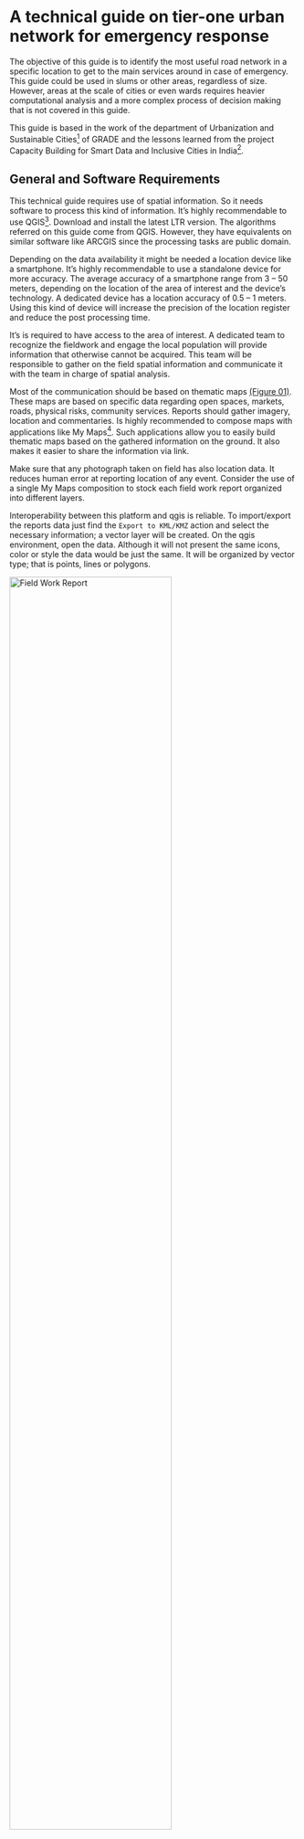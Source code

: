 # A technical guide on tier-one urban network for emergency response
The objective of this guide is to identify the most useful road network in a specific location to get to the main services around in case of emergency. This guide could be used in slums or other areas, regardless of size. However, areas at the scale of cities or even wards requires heavier computational analysis and a more complex process of decision making that is not covered in this guide.

This guide is based in the work of the department of Urbanization and Sustainable Cities[^1]  of GRADE and the lessons learned from the project Capacity Building for Smart Data and Inclusive Cities in India[^2]. 

## General and Software Requirements
This technical guide requires use of spatial information. So it needs software to process this kind of information. It’s highly recommendable to use QGIS[^3]. Download and install the latest LTR version. The algorithms referred on this guide come from QGIS. However, they have equivalents on similar software like ARCGIS since the processing tasks are public domain. 

Depending on the data availability it might be needed a location device like a smartphone. It’s highly recommendable to use a standalone device for more accuracy. The average accuracy of a smartphone range from 3 – 50 meters, depending on the location of the area of interest and the device’s technology. A dedicated device has a location accuracy of 0.5 – 1 meters. Using this kind of device will increase the precision of the location register and reduce the post processing time.

It’s is required to have access to the area of interest. A dedicated team to recognize the fieldwork and engage the local population will provide information that otherwise cannot be acquired. This team will be responsible to gather on the field spatial information and communicate it with the team in charge of spatial analysis.

Most of the communication should be based on thematic maps [(Figure 01)][1]. These maps are based on specific data regarding open spaces, markets, roads, physical risks, community services. Reports should gather imagery, location and commentaries. Is highly recommended to compose maps with applications like My Maps[^4]. Such applications allow you to easily build thematic maps based on the gathered information on the ground. It also makes it easier to share the information via link. 

Make sure that any photograph taken on field has also location data. It reduces human error at reporting location of any event. Consider the use of a single My Maps composition to stock each field work report organized into different layers.

Interoperability between this platform and qgis is reliable. To import/export the reports data just find the `Export to KML/KMZ` action and select the necessary information; a vector layer will be created. On the qgis environment, open the data. Although it will not present the same icons, color or style the data would be just the same. It will be organized by vector type; that is points, lines or polygons.

<img src="/figs/fig01.jpg" alt="Field Work Report" width="75%"/>

## Major tasks and workflow
There are 10 major task involved in this guide. Some of them are independent and some others are interdependent. [(Figure 02)][2] represents the most efficient interaction between them. In the graph, the task are organized so that it could produce an outcome as fast as possible. Use this workflow schema to take advantage of the independency among task and stay ahead in the project’s development. However, organizational or environmental factors might affect the flow of information. Use alternatives responding to the project’s environment.

<img src="/figs/fig02.jpg" alt="Suggested Work Flow" width="75%"/>

## Spatial scope definition
Defining the spatial scope means to decide the extension of the urban area that will be covered. This location, from now on called area of interest, should be easily identifiable. Use land administration information or toponym to identify the spatial shape of this place. A simple query [(Figure 3)][3] on any map online service like Google Maps[^5] , Bing[^6]  or Open Street Maps[^7]  will provide a quick idea of it.

<img src="/figs/fig03.jpg" alt="Boundaries of an AOI found on Google Maps" width="75%"/>

Identify socio spatial divisions inside the area of interest. That is non visible borders based on social features like economic status, familiarity, foundation or any other singularity. Make sure you have this data since it will be needed to address the allocation of some services. If this information is not easily available through any geospatial database (public or from any government agency) it must be consulted on field surveys.

## Terrain data acquisition
Acquire a digital elevation model for the area of interest. This might be acquired from the USGS Earth Explorer[^8] platform. Find the mission SRTM[^9] dataset, and find the most recent capture of the area of interest. Another characteristic to consider is resolution; a recommended one is 1 arc-second or 30m. Other sources of information might be the Copernicus Open Access Hub[^10].

The DEM will be the main source of information to derive morphological and hydrological analysis. As the DEM provided by any platform would cover a bigger size area than the area of interest, it is required to clip it to a more practical size [(Figure 4)][4] in order to make processing faster. Use the `Clip raster by extend` algorithm from the GDAL[^11] modules; find this and any other algorithm on the Processing Toolbox.

<img src="/figs/fig04.jpg" alt="DEM covering the area of Bhopal (Madhya Pradesh, India)" width="75%"/>

## Hydrological analysis
The hydrological analysis is composed by two calculus derived from the DEM. The Terrain Wetness Index and the Stream Power Index. The Terrain Wetness Index (TWI) provides a relative score showing the areas where the terrain is most probable to accumulate water. It’s defined as: 

```
TWI=ln⁡〖 UCA/tan⁡SR 〗
  
  Where:
  UCA = the local upslope catchment area
  SR =  local slope in radians
 ```

In the QGIS environment, apply the next sequence of algorithms to calculate it: Use the `Flow Accumulation` algorithm from the SAGA[^12] modules; apply it to the DEM clip. The result is the local upslope catchment area (UCA). The local slope is calculated with the native `Slope` algorithm; it should be transformed into radians. But first, the 0 values corrected since it would induce error when calculating natural logarithm; add 0.001 to the slope values.

Then, multiply the modified slope value 0.01745 times. In order to do this, use the `Raster Calculator` algorithm; use it for any raster algebra operation. Finally, calculate the log normal function. The UCA must be multiplied by the X and Y values of raster pixel dimensions.

The TWI [(Figure 5)][5] must be classified in 5 categories; quantile classification is suggested. Consider priority one or more classes of highest value. Use gathered information from field or imagery to make an informed and coherent prioritization.

<img src="/figs/fig05.gif" alt="DEM and TWI" width="75%"/>

The Stream Power Index (SPI) provides a relative score to potential flow erosion. It shows areas where fluids are more probable to have more velocity, hence endangering dwells. It’s defined as:

```
SPI=ln⁡〖(UCA*tan⁡SR)〗

  Where:
  UCA = the local upslope catchment area
  SR  = local slope in radians
```

In the QGIS environment, use both the UCA and SR previously calculated. Proceed to multiply them; also multiply times the X and Y values of raster pixel dimensions. As before, use the `Raster Calculator` algorithm.

The SPI [(Figure 6)][6] must be classified in 5 categories; quantile classification is suggested. Consider priority one or more classes of highest value. Use gathered information from field or imagery to make an informed and coherent prioritization.

<img src="/figs/fig06.gif" alt="DEM and SPI" width="75%"/>

Both the TWI and SPI will be used to identify the most compromised roads and places on the area of interest. If other sources of hydrological data are available, even better. Especially if those data are based on actual records of flooding or precipitation. Other calculus based on remote sensing imagery are also recommended; apply this if there is data available for before and after a referential flood event.

## Morphological analysis
The slope is a measure of inclination of the terrain. It’s also a derivate product of the DEM. The calculus provides an inclination value at any given area. It shows where inclination could be compromising dwells. In the QGIS environment (Figure 7), apply the GDAL algorithm `Slope` to calculate it. Most GIS software have a native algorithm for slopes since it’s a basic calculation. Consider that slope units might be expressed as degree, radians or even percent.

<img src="/figs/fig07.jpg" alt="Slope algorithm's location and parameters" width="75%"/>

Use a benchmark value[^13] to identify areas where there could be any risk related to slope. That value should be used to identify areas where the slope value is below or above the value, ergo at risk or not. The areas above the benchmark value should be prioritized. Use gathered information from field or imagery to make an informed and coherent decision. Also consider that the units from your slope calculation correlates to the benchmark value.

## Urban and Land Administration Data acquisition
In order to analyze spatial data it is necessary to gather as much geo-referenced information as possible. This project requires four types of data at least. Administrative boundaries like wards, slums or other known areas should be collected from government agencies like the Department of Science & Technology; it’s common that District Geo-portals [(Figure 8)][8] allow to visualize spatial information. Make a formal request of information, get an alternative source of information or even scrap it.

<img src="/figs/fig08.jpg" alt="Online Platform of the Bhopal District Geoportal" width="75%"/>

The other three types of information are road network, water bodies and services. Which could be gathered quickly from open sources like Geofabrik[^14]. Once the data has been collected, the gaps of information should be identified and completed. Particularly for urban network information.

Complete the gaps with data from multiple sources like remote sensing imagery, spatial surveys or even government agencies. Depending on the case, it might be necessary to buy the data from a third party organization like Image Hunter[^15]. Producing the information might be a choice if there is a drone survey provider on the area. In both cases, the imagery will be used as a reference to add the new road information manually. That is, drawing each road as precisely as possible.

However, a field survey dedicated to road network data might cover the gaps of information and other aspects. This is done by walking around the area with a tracking device. Using the GPS from a smartphone is possible but is highly recommended to use a standalone GPS device for accuracy.

Once the information has been produced [(Figure 9)][9], combine all those layers into a single one. Then, prepare the improved urban network for spatial analysis. That is, process it so that is has the next characteristic:

-	A line feature for each piece of road between corner to corner of the streets. 
-	A line feature represents a road regardless if road is bidirectional or not.

<img src="/figs/fig09.jpg" alt="Road layer stacked by different sources" width="75%"/>

## Field work
Make exploratory walks to recognize major features in the area like roads, open areas, services of any kind, location of local leaders, local government agencies, water bodies or any other natural feature. Acquire on the field information of the most important uses. Identify them by talking to community members and leaders. Arrange a meeting if necessary.

Use categories to classify the data [(Figure 10)][10]. The following might be useful for any situation: health services, groceries or food providers, waste collection, community public services, places of worship or temples, and parks or open spaces.

<img src="/figs/fig10.jpg" alt="Services and Places location classified by type" width="75%"/>

Identify the priority places among all of them. Focus groups or participatory techniques will help you identify the hierarchy in each category; which must be based on use intensity.

## Compromised Roads Identification
Use the updated Road Network to juxtapose the hydrological and morphological analysis [(Figure 11)][11]. Make a visual observation to identify intersections and evaluate how much length of roads are compromised to represent a real risk. Once the compromise roads are identified, these observations will be used to improve the tier one network. 

<img src="/figs/fig11.jpg" alt="Updated Network and Hydrological Analysis" width="75%"/>

This is mandatory since otherwise the analysis would produce inaccurate results. Remember to get in contact with the government agency that manages this information; it might reduce the amount of efforts on this task.

## Shortest Distance Network to Services
For every class of service or main use that has been previously prioritized, you should calculate a shortest distance network. A shortest distance network connects a pair of data points with another set of points in the most efficient way. One data set must be a priority class service. It means that this calculus must be repeated for each of class. The other data set will the same for all calculus.

This data set should contain the points with the lowest score in the network’s hierarchy. Those points are connected to the network by one road. This score is called degree of centrality[^16], which is defined as the number of links incident upon a node. In the QGIS environment [(Figure 12)][12], apply the `v.net.centrality` algorithm; which is a GRASS[^17] module used to calculate the degree of centrality (also known as Cd) and other centrality measurements.

<img src="/figs/fig12.jpg" alt="Location and parameter of 'v.net.centrality' algorithm" width="75%"/>

Once the degree of centrality is calculated, the ones with lowest score must be selected. This is achieved by using the `Select Features` action. Write the minimum value available from the degree of centrality column. Depending on the number of vertex of the network, the values would be different from the example [(Figure 13)][13]. However, if the network was cleaned as described before, it should have no more than 5 different values; each one for each degree.

<img src="/figs/fig13.jpg" alt="Degree of Centrality for a given urban network" width="75%"/>

To calculate the shortest distance path use the `v.net.distance` algorithm, it’s another module from the GRASS library. It requires three data inputs, which corresponds to the starting point of the shortest path, the end points, and the network that contains both datasets. Use as `Input Vector from Points Layers` the previously calculated nodes with minimum Cd, use as `Input Vector to Layer` the prioritize nodes from each one of the use categories, and as the `Input Vector Line Layer` the updated version of the network.

Once each calculus is done, clean each result by eliminating duplicity of features in each network. Use the `Extract by Location` native algorithm to select any feature from the updated network with each result from the `v.net.distance` calculus. This algorithm will produce a new layer without any duplicated feature. Make sure that the `Geometric Predicate` for all cases is `Overlap`; otherwise other roads will be added or discarded.

Then all the networks should be combined into one single network containing all shortest distance networks. Use the `Merge vector layer` algorithm from the Processing Toolbox. Then, as in the previous networks, eliminating duplicates is necessary. Use the same procedure as before.

The combined network is a subset of the main one [(Figure 14)][14]. It contains all shortest path to any service from the weakest points in the main network. However is not optimized yet, as it present redundancies among services from different classes that are near. Therefore, a tier one network should be calculated.

<img src="/figs/fig14.jpg" alt="Combined Shortest Distance Network on top of the original Network" width="75%"/>

## Steiner Tree
A Steiner tree[^18] is an optimization solution for networks. It identifies the most efficient way to communicate a subset of nodes inside a network. This algorithm will be used to connect the nodes with the highest score in the network’s hierarchy. But this time, the centrality measure must be the betweenness centrality[^19] (also known as Cb). Its calculus follows the same `v.net.centrality` algorithm as before. To identify the nodes with the highest values, use the `Statistics` Panel and find the lower end of the 4th Quantile [(Figure 15)][15].

<img src="/figs/fig15.jpg" alt="Value Identification and Selection of Q4 Betweenness Centrality" width="75%"/>

Those nodes are the most useful among the network; those are needed frequently to get the shortest paths to one node to another. Apply the calculus to the previous network; not to the whole dataset since it would be inaccurate. As in a previous step, the result must be filtered. Use the `Select by Feature` action to identify the nodes with a greater or equal value to the 4th Quantile.

Those nodes will be used to calculate its Steiner Tree. In the qgis environment, apply the `v.net.steiner` algorithms to calculate it. Despite the apparent complexity of this module, the only inputs that are required are the `Input Vector Line Layer` and the `Center Point Layer`. Those inputs are the previously obtained network and its nodes with the highest value of centrality Cb. It isn’t required to add any other piece of information. 

The result should be another network subset [(Figure 16)][16]. This dataset contains few features. It also contains the most valuable roads in term of connectivity. In the next process, this results will be complemented with other roads.

<img src="/figs/fig16.jpg" alt="Steiner Tree network made from nodes with Cb value >= Q4" width="75%"/>

# Optimal Network 1.0
The Optimal Network 1.0 uses the previously calculated Steiner Tree as the main input. The Steiner Tree must be complemented with roads that enhance its connectivity to the outer network of the area of interest [(Figure 17)][17]. Use the combined network to services to pick the roads that best fit this requirement. Use the knowledge gathered from field work and imagery to decide properly.

<img src="/figs/fig17.jpg" alt="An Optimal Network made from the Steiner tree" width="75%"/>

Now use the Compromised Roads data to evaluate for alternatives among the current roads of the network. Select alternatives in case extended areas of roads are compromised and whenever is possible.

Evaluate the result by identifying the continuity among roads. A prioritized urban network presents straightness. Consider that turning roads is expensive in term of energy and time consumption. Whenever possible, consider this criteria to make small changes.

## Community Consultation
Present this result to the community and local leaders. Make sure the information is clear for them [(Figure 18)][18]. Consider the use of one or even more maps to communicate the process of prioritization. Verify a proper use of colors and visual aids like icons. Avoid misleading communication. If this issue is not addressed properly before meetings, it will not be easily solved while debating.

<img src="/figs/fig18.jpg" alt="A clear map with the information needed and visual references" width="75%"/>

Make sure none of the visual content is somehow offensive. Colors often have different interpretations across cultures. Same as icons; representation of temples is not the same for Christians, Jews or Islamic. Also verify the use of proper language. 

Collect the observations from the discussion. Make sure you have spatial observation. Comments from the community must have spatial information and value judgment. Use participatory tools to make everyone involved as much as possible.

# Optimal Network 2.0
Make the adjustments according to the commentaries from the meetings [(Figure 19)]. Make further consultation with other stakeholders and experts. Present new results and validate them. It is important to address the commentaries from the community and give proper explanation of how their ideas where considered; even if it means to explain why a suggestions wasn’t taken.

<img src="/figs/fig19.jpg" alt="The final version of the Optimal Network" width="75%"/>

## Area of Coverage Identification
A risk management application for area of coverage identification is micro-zoning [(Figure 20)][20]. Which is based on network classification by proximity to a given service. The `v.net.alloc` algorithm is a GRASS module that classifies a network into subsets corresponding to the closest feature of a give use or service. Which might be used to delimitate micro-zones for temporary shelters, field hospital or food provision. The parameters are an Input Vector Line and Center Point layers.

<img src="/figs/fig20.jpg" alt="Services Area of Coverage" width="75%"/>

parameters are an Input Vector Line and Center Point layers.
The results could be processed to derive a polygon for each zone. Since there is not an algorithm for this task, it needs to be done manually. However, a convex hull[^20] is easily computed with the native `Convex Hull` algorithm. Use it as a basis for the polygons or do it from scratch. In any case, fine tune the micro-zones with on the field information.

# Behavioral Study by Place
Once the location of main services is done, further questions about behavior around its location could be addressed. By surveying, observing or counting on community’s knowledge, some of these questions could be addressed. One of the questions is agglomeration [(Figure 21)][21]. Use intensity beyond safety is identifiable by any of the previous methods. Gather the information and mark the most crowded places. Add more complexity to the selection process if needed. 

<img src="/figs/fig21.jpg" alt="Case Study of Agglomeration" width="75%"/>

Use attributes to add scores, a rank values or a Boolean factor. This might be helpful to filter the points that meet the requirements. The same procedure could be applied to other features like roads, slums or even wards.

This process is also applicable to identify wards based on vulnerability. If census information is available, it could be used to build an index based on the relevant variables for a given case (i.e. water supply, drainage service, household condition, etc.). Use the `Field Calculator` to add variables and summarize them.

## Service Distribution
Waste management is an application of service distribution [(Figure 22)][22]. It requires the identification of suitable places for waste collections. Use other compatible uses as a proxy of suitability; also considering wind direction as the garbage smells travels and transports unhealthy bacteria. Other criteria is accessibility, defined as useful road infrastructure for waste collector trucks. Use remote sensing imagery or field reports to address the relevant issues. 

<img src="/figs/fig22.jpg" alt="Waste Management proposal" width="75%"/>

If there isn’t any other referential information to distribute services it is possible to segment a network based on their geometrical features. The `k-means clustering` native algorithm divides any vector layer into a given set of clusters. Then use the `mean coordinate` algorithm to identify the center of each part. Although it’s not based on use or any other feature rather than spatial distance, it should provide a starting point to discuss distribution. Furthermore, the center points of each zone might be used to evaluate any proposed spot.

[1]: figs/fig01.jpg
[2]: figs/fig02.jpg
[3]: figs/fig03.jpg
[4]: figs/fig04.jpg
[5]: figs/fig05.gif
[6]: figs/fig06.gif
[7]: figs/fig07.jpg
[8]: figs/fig08.jpg
[9]: figs/fig09.jpg
[10]: figs/fig10.jpg
[11]: figs/fig11.jpg
[12]: figs/fig12.jpg
[13]: figs/fig13.jpg
[14]: figs/fig14.jpg
[15]: figs/fig15.jpg
[16]: figs/fig16.jpg
[17]: figs/fig17.jpg
[18]: figs/fig18.jpg
[19]: figs/fig19.jpg
[20]: figs/fig20.jpg
[21]: figs/fig21.jpg
[22]: figs/fig22.jpg

[^1]: Head by R. Fort and A. Espinoza. For more into referred work, consult [here](https://www.grade.org.pe/areas-de-investigacion/urbanizacion-y-ciudades-sostenibles/)
[^2]: A co-authored project with the Institute for Development Studies (UK) featuring [Samarthan Centre for Development Support](https://www.ids.ac.uk/projects/capacity-building-for-smart-data-and-inclusive-cities-sdic/) (India)
[^3]: QGIS is a free and open-source cross-platform desktop geographic information system application that supports viewing, editing, and analysis if geospatial data.
[^4]: My Maps is an online service run by Google. It allows users to build personalized maps for their own use or to share.
[^5]: Google Maps is an online service run by Google. Allows users to consult and share geospatial information.
[^6]: Bing is an online service run by Microsoft. Allows users to consult and share geospatial information.
[^7]: Open Street Maps is a collaborative project to create a free editable geographic database of the world.
[^8]: USGS Earth Explorer is a client/server interfaces that provides access to the US Geological Survey Earth Resources Observation and Science Center archive.
[^9]: The Shuttle Radar Topography Mission is an international research effort to obtain digital elevation models on a near global scale. 
[^10]: The Copernicus Open Access Hub (previously known as Sentinels Scientific Data Hub) provides complete, free and open access to Sentinel-1, Sentinel-2, Sentinel-3 and Sentinel-5P user products.
[^11]: GDAL is an Open Source library for raster and vector geospatial data formats that is released by the Open Source Geospatial Foundation.
[^12]: SAGA GIS is a geographic information system (GIS) computer program, used to edit spatial data.
[^13]: In the city of Lima, 24% is the slope value where urban areas start showing signs of restraints. Service and mobility access decreases as physical risk increases. At 43% is by any means recommend to inhabit.
[^14]: Geofabrik is a provider of geodata, its database comes mainly from Open Street Map and it’s also open data.
[^15]: Hunter is an on-demand provider of geodata; it has multiple sources of remote sensing data with high resolution. Check the WorldView 2 dataset; it’s one of the most high resolution datasets available.
[^16]: Degree of centrality (Cd) is one of many measurements of centralities for network analysis and graph theory. It is also the simplest one. It can be interpreted as the immediate possibility of transmission of information through the vertex of a network.
[^17]: Geographic Resources Analysis Support System (GRASS GIS) is a GIS software suite used for geospatial tasks including analysis. QGIS provides a user-friendly interface for GRASS modules (units of software that processes data).
[^18]: A Steiner tree is an optimization solution for a given subset of vertex on a network. It’s the network composed by the shortest paths between the given subset of vertex.
[^19]: Betweenness centrality (Cb) is a measure of centrality based on shortest distance among vertex. Which are scored according to the number of times they are part of the shortest path between each pair of vertex on a given network.
[^20]: In geometry, the convex hull of a shape is the smallest convex set that contains it. It may be defined either as the intersection of all convex sets containing a given subset of a Euclidean space.


